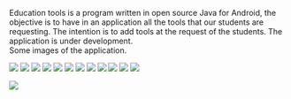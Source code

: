 
Education tools is a program written in open source Java for Android, the objective is to have in an application all the tools that our students are requesting.
The intention is to add tools at the request of the students.
The application is under development.  
Some images of the application. 


![](images/links.gif)
![](images/informacion.gif)
![](images/functionlineal.gif)
![](images/in_1.gif)
![](images/graph_1.gif)
![](images/in_2.gif)
![](images/graph_2.gif)
![](images/in_m.gif)
![](images/graph_m.gif)
![](images/in_3.gif)
![](images/graph_3.1.gif)
![](images/graph_3.2.gif)

![](images/inspetioncode.gif)




